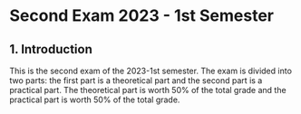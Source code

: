 # Second Exam 2023 - 1st Semester

## 1. Introduction

This is the second exam of the 2023-1st semester. The exam is divided into two parts: the first part is a theoretical part and the second part is a practical part. The theoretical part is worth 50% of the total grade and the practical part is worth 50% of the total grade.
